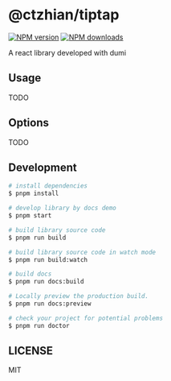 # @ctzhian/tiptap

[![NPM version](https://img.shields.io/npm/v/@ctzhian/tiptap.svg?style=flat)](https://npmjs.org/package/@ctzhian/tiptap)
[![NPM downloads](http://img.shields.io/npm/dm/@ctzhian/tiptap.svg?style=flat)](https://npmjs.org/package/@ctzhian/tiptap)

A react library developed with dumi

## Usage

TODO

## Options

TODO

## Development

```bash
# install dependencies
$ pnpm install

# develop library by docs demo
$ pnpm start

# build library source code
$ pnpm run build

# build library source code in watch mode
$ pnpm run build:watch

# build docs
$ pnpm run docs:build

# Locally preview the production build.
$ pnpm run docs:preview

# check your project for potential problems
$ pnpm run doctor
```

## LICENSE

MIT
